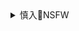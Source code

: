 <details><summary>慎入🔞NSFW</summary>

Not Safe For Work
<img src="https://upload.wikimedia.org/wikipedia/commons/thumb/d/d3/Biohazard_Symbol_Specification.png/210px-Biohazard_Symbol_Specification.png">

<details><summary><b>风险自理Use At Your Own Risk🈲</summary>

### 美国最高法院的权威，是怎样形成的？
https://view.news.qq.com/a/20160307/019284.htm

1800年美国总统选举是美国史上极其重要的一页。在这次总统选举中，由于联邦d人内讧突起，亚当斯总统败给了m主g和d候选人杰弗逊。在同时举行的国会选举中联邦党也是一败涂地。这样，联邦d不但失去了总统的宝座，同时也失去了国会的控制q。在此背景下，美国的z制体z第一次面临着严峻的考验：g家最高q力能否根据宪法程序以非暴力的形式在不同d派之间和平交接，关系到新生的美利坚合众国的生死存亡。还好，大q在握的联邦d人以g家利益为重，没有舞刀弄枪、拒绝交q，而是采取了“合法斗争”的手段。

对于联邦d人在q力交接前夜大搞以d划线、“突击提干”的损招儿，新上任的m主g和d总统杰弗逊早已深感不满。当听说有一些联邦党人法官委任状滞留在国务院之后，他立刻命令新任国务卿詹姆斯·麦迪逊扣押了这批委任状，并示意麦迪逊将它们“如同办公室的废纸、垃圾一样处理掉

1789年生效的美国宪法虽然规定了行政、立法、司法三q分立和制衡的格局，但这部宪法以及后来增添的宪法修正案，对于宪法最终解释权的归属问题从未做出任何明确规定。这部宪法没有赋予最高法院向最高行z当局和g家立法机构指手画脚、发号施令的特q，更别提强令总统、国务卿以及国会服从最高法院的判决了。

马伯里诉麦迪逊一案实际上使马歇尔大法官陷入了一种左右为难、必输无疑的两难困境。根据《1789年司法条例》，他当然可以正式签发一项执行令，命令麦迪逊按照法律程序发出委任状。但麦迪逊有总统兼美军总司令杰弗逊撑腰，他完全可能对最高法院下达的执行令置若罔闻。既无钱又无剑的最高法院若向麦迪逊国务卿强行发号施令却又被置之不理，只会让世人笑掉大牙，进一步削弱最高法院的司法权威。可是，如果马歇尔拒绝马伯里合理的诉讼要求，那就等于主动认输，承认最高法院缺乏权威，无法挑战行政部门高官目无法纪的举动，不仅愧对同一阵营中的联邦党人战友，而且使最高法院颜面扫地。

经过半个多月的苦思冥想，他终于琢磨出了一个两全其美的绝妙判决。马歇尔的判决使得本来是左右都要输的结局变成了横竖都要赢的局面。马歇尔在判决中首先提出了三个问题：第一，申诉人马伯里是否有权利得到他所要求的委任状？第二，如果申诉人有这个权利，而且这一权利受到侵犯时，政府是否应该为他提供法律救济？第三，如果政府应该为申诉人提供法律救济，是否该由最高法院来下达执行令，要求国务卿麦迪逊将委任状派发给马伯里？

马伯里的委任状既然已由总统签署，并且由国务卿加盖了国玺，那么，他就已经被任命了；因为创设该职位的法律赋予该官员任职5年，不受行政机关干预的权利，所以，这项任命是不可撤销的，而且赋予该官员各项法律上的权利，受到国家法律的保护。

马歇尔认为：“每一个人受到侵害时都有权要求法律的保护，政府的一个首要责任就是提供这种保护。合众国政府被宣称为法治政府，而非人治政府。如果它的法律对于侵犯所赋予的法律权利不提供救济，它当然就不值得这个高尚的称号。

马歇尔认为，此案的关键性问题在于“是由宪法控制任何与其不符的立法，还是立法机构可以通过一项寻常法律来改变宪法。在这两种选择之间没有中间道路。宪法或者是至高无上、不能被普通方式改变的法律，或者它与普通法律处于同一水准，可以当立法机构高兴时被改变。如果是前者，那么与宪法相互冲突的立法法案就不是法律；如果是后者，那么成文宪法就成为人们的荒谬企图，被用来限制一种本质上不可限制的权力”。据此，马歇尔正式宣布：《1789年司法条例》第13款因违宪而被取消。这是美国最高法院历史上第一次宣布联邦法律违宪。

通过这个案件，马歇尔确立了美国最高法院的司法审查权的核心，即对于宪法的解释权。由于普通法遵循先例的制度，一个案例一旦构成先例，后来的判决就必然遵循。在这一点上，法官造法实际上是违反三权分立原则的。宪法本身的模糊性对马歇尔创造了改变美国政制的机会，为最高法院的权威创造了一种可能性。民主共和党人虽然掌握行政权和立法权，却无法表示反对。

而且马歇尔大法官在马伯里诉麦迪逊案件之后，出于党派政治的考虑，并没有利用最高法院的司法审查权挑战总统的行政权威，恰恰是自我约束，配合总统的行政权。这说明政治的奥秘在于妥协。如果马歇尔不是见好就收，依照当时杰弗逊领导的民主共和党人与联邦党人之间的矛盾，势必一场宪法危机到来，那么马歇尔所创立的司法审查先例未必能够保留到后来，并发挥如此巨大的作用。

大概马歇尔和杰弗逊都没有料到，这样一个小小的案件，使得无钱无剑的最高法院真正掌握了美国政制中最后的裁判权，即对宪法的解释权。正因为掌握了宪法的解释权，使得最高法院可以对立法权和行政权进行审查并进行裁决。

这也似乎说明三权分立是一个神话，美国宪法同样是一个神话。只是美国人需要一种神话，来把其政制神圣化。这恰恰佐证了xjp同志所说“一个g家选择什么样的治理体系，是由这个g家的历史传承、文化传统、经济社会发展水平决定的，是由这个g家的rm决定的

</details>
</details>
